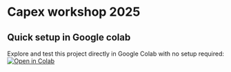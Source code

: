 # Capex workshop 2025

## Quick setup in Google colab

Explore and test this project directly in Google Colab with no setup required: 
[![Open in Colab](https://colab.research.google.com/assets/colab-badge.svg)](https://colab.research.google.com/github/Atuxen/EClab/blob/main/notebook.ipynb)
